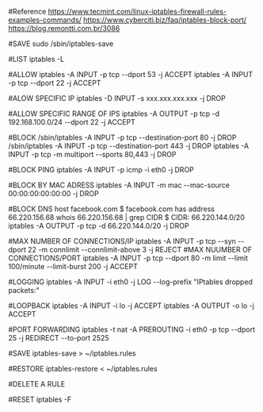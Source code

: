 #Reference
https://www.tecmint.com/linux-iptables-firewall-rules-examples-commands/
https://www.cyberciti.biz/faq/iptables-block-port/
https://blog.remontti.com.br/3086




#SAVE
sudo /sbin/iptables-save

#LIST
iptables -L

#ALLOW
iptables -A INPUT  -p tcp --dport 53 -j ACCEPT
iptables -A INPUT  -p tcp --dport 22 -j ACCEPT

#ALOW SPECIFIC IP
iptables -D INPUT -s xxx.xxx.xxx.xxx -j DROP

#ALLOW SPECIFIC RANGE OF IPS
iptables -A OUTPUT -p tcp -d 192.168.100.0/24 --dport 22 -j ACCEPT

#BLOCK
/sbin/iptables -A INPUT -p tcp --destination-port 80 -j DROP
/sbin/iptables -A INPUT -p tcp --destination-port 443 -j DROP
iptables -A INPUT -p tcp -m multiport --sports 80,443 -j DROP

#BLOCK PING
iptables -A INPUT -p icmp -i eth0 -j DROP

#BLOCK BY MAC ADRESS
iptables -A INPUT -m mac --mac-source 00:00:00:00:00:00 -j DROP

#BLOCK DNS
host facebook.com
$ facebook.com has address 66.220.156.68
whois 66.220.156.68 | grep CIDR
$ CIDR: 66.220.144.0/20
iptables -A OUTPUT -p tcp -d 66.220.144.0/20 -j DROP

#MAX NUMBER OF CONNECTIONS/IP
iptables -A INPUT -p tcp --syn --dport 22 -m connlimit --connlimit-above 3 -j REJECT
#MAX NUUMBER OF CONNECTIONS/PORT
iptables -A INPUT -p tcp --dport 80 -m limit --limit 100/minute --limit-burst 200 -j ACCEPT


#LOGGING
iptables -A INPUT -i eth0 -j LOG --log-prefix "IPtables dropped packets:"


#LOOPBACK
iptables -A INPUT -i lo -j ACCEPT
iptables -A OUTPUT -o lo -j ACCEPT


#PORT FORWARDING
iptables -t nat -A PREROUTING -i eth0 -p tcp --dport 25 -j REDIRECT --to-port 2525


#SAVE
iptables-save > ~/iptables.rules

#RESTORE
iptables-restore < ~/iptables.rules

#DELETE A RULE


#RESET
iptables -F
